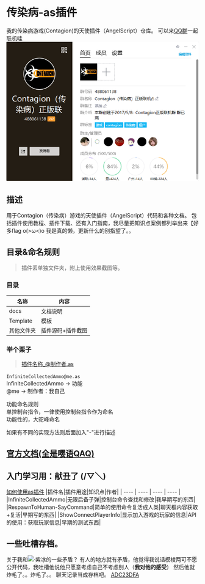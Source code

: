 # 传染病-as插件
我的传染病游戏(Contagion)的天使插件（AngelScript）仓库。 
可以来[QQ群](http://qm.qq.com/cgi-bin/qm/qr?_wv=1027&k=0Ozm8f1bmpqRJ9g978jUY-aznctIUro7&authKey=1C2jhPxEBqLRMOas6MVSO3XuJEdZw1Hq58v%2B8dqWKsItYtfucULuMpAnzdxkTSno&noverify=0&group_code=488061138)一起联机哇 
![QQ群488061138](QQgroup.png)
## 描述
用于Contagion（传染病）游戏的天使插件（AngelScript）代码和各种文档。 
包括插件使用教程、插件下载、还有入门指南，我尽量把知识点案例都列举出来【好多flag o(>ω<)o 
我是真的懒，更新什么的别指望了。。 

## 目录&命名规则
>插件丢单独文件夹，附上使用效果截图等。 
### 目录
|名称|内容|
| ---- | ---- |
|docs|文档说明|
|Template|模板|
|其他文件夹|插件源码+插件截图|

### 举个栗子
>插件名称_@制作者.as 

`InfiniteCollectedAmmo@me.as`  
InfiniteCollectedAmmo -> 功能  
@me -> 制作者：我自己 

功能命名规则   
单控制台指令，一律使用控制台指令作为命名  
功能性的，大驼峰命名  
  
如果有不同的实现方法则后面加入"-"进行描述 

## [官方文档(全是嘤语QAQ)](https://contagion-game.com/api/)

## 入门学习用：献丑了 (/▽＼) 
[如何使用as插件](docs/如何使用插件.md)
|插件名|插件用途|知识点|作者|
| ---- | ---- | ---- | ---- |
|InfiniteCollectedAmmo|无限后备子弹|控制台命令查找和修改|我早期写的东西|
|RespawnToHuman-SayCommand|简单的使用命令复活成人类|聊天框内容获取+复活|早期写的东西|
|ShowConnectPlayerInfo|显示加入游戏的玩家的信息|API的使用：获取玩家信息|早期的测试东西|

## 一些吐槽存档。
关于我和![ ·紫冰](https://github.com/ZBzibing)的一些矛盾？ 
有人的地方就有矛盾，他觉得我说话模棱两可不愿公开代码，我吐槽他说他只愿意考虑自己不考虑别人（**我对他的感受**） 
然后他就炸毛了。。炸毛了。。 
聊天记录当成存档吧。 
[ADC23DFA](others/关于紫冰和我的矛盾？.zip)

